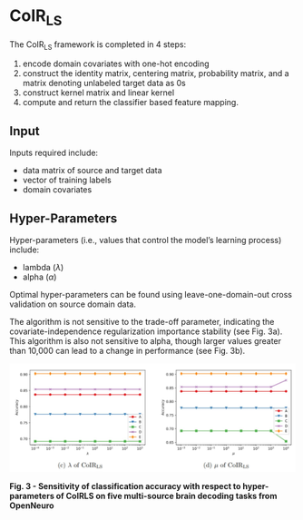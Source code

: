 # CoIR<sub>LS</sub>

The CoIR<sub>LS</sub> framework is completed in 4 steps: 
1. encode domain covariates with one-hot encoding
2. construct the identity matrix, centering matrix, probability matrix, and a matrix denoting unlabeled target data as 0s
3. construct kernel matrix and linear kernel
4. compute and return the classifier based feature mapping. 

## Input
Inputs required include: 
- data matrix of source and target data
- vector of training labels
- domain covariates

## Hyper-Parameters
Hyper-parameters (i.e., values that control the model’s learning process) include: 
- lambda  ($\lambda$)
- alpha ($\alpha$)

Optimal hyper-parameters can be found using leave-one-domain-out cross validation on source domain data. 

The algorithm is not sensitive to the trade-off parameter, indicating the covariate-independence regularization importance stability (see Fig. 3a). This algorithm is also not sensitive to alpha, though larger values greater than 10,000 can lead to a change in performance (see Fig. 3b). 

![Hyperparameters](images/CoIRsens.JPG)

<b>Fig. 3 - Sensitivity of classification accuracy with respect to hyper-parameters of CoIRLS on five multi-source brain decoding tasks from OpenNeuro </b>